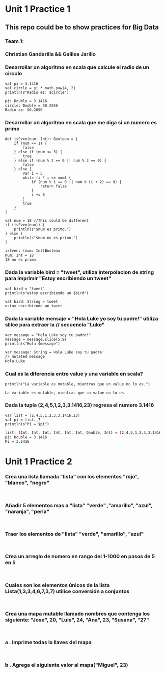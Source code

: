 # Unit 1 Practice 1
## This repo could be to show practices for Big Data
### Team 1:
### Christian Gandarilla && Galilea Jarillo

### Desarrollar un algoritmo en scala que calcule el radio de un circulo
```
val pi = 3.1416
val circle = pi * math.pow(4, 2)
println(s"Radio es: $circle")
```
```sh
pi: Double = 3.1416
circle: Double = 50.2656
Radio es: 50.2656
```

### Desarrollar un algoritmo en scala que me diga si un numero es primo
```
def isEven(num: Int): Boolean = {
    if (num <= 1) {
        false
    } else if (num <= 3) {
        true
    } else if (num % 2 == 0 || num % 3 == 0) {
        false
    } else {
        var i = 5
        while (i * i <= num) {
            if (num % i == 0 || num % (i + 2) == 0) {
                return false
            }
            i += 6
        }
        true
    }
}
  
val num = 18 //This could be different
if (isEven(num)) {
    println(s"$num es primo.")
} else {
    println(s"$num no es primo.")
}
```
```sh
isEven: (num: Int)Boolean
num: Int = 18
18 no es primo.
```


### Dada la variable bird = "tweet", utiliza interpolacion de string para imprimir "Estoy escribiendo un tweet"
``` 
val bird = "tweet"
println(s"estoy escribiendo un $bird")
``` 
``` sh
val bird: String = tweet
estoy escribiendo un tweet
``` 
### Dada la variable mensaje = "Hola Luke yo soy tu padre!" utiliza slilce para extraer la //   secuencia "Luke"
``` 
var message = "Hola Luke soy tu padre!"
message = message.slice(5,9)
println(s"Hola $message")
``` 
``` sh
var message: String = Hola Luke soy tu padre!
// mutated message
Hola Luke
``` 

### Cual es la diferencia entre value y una variable en scala?
``` 
println("La variable es mutable, mientras que un value no lo es.")
``` 
``` sh
La variable es mutable, mientras que un value no lo es.
``` 

### Dada la tupla (2,4,5,1,2,3,3.1416,23) regresa el numero 3.1416 
``` 
var list = (2,4,5,1,2,3,3.1416,23)
val pi = list._7
println(s"Pi = $pi")
``` 
``` sh
list: (Int, Int, Int, Int, Int, Int, Double, Int) = (2,4,5,1,2,3,3.1416,23)
pi: Double = 3.1416
Pi = 3.1416
``` 

# Unit 1 Practice 2
### Crea una lista llamada "lista" con los elementos "rojo", "blanco", "negro"
```
```
```sh
```

### Añadir 5 elementos mas a "lista" "verde" ,"amarillo", "azul", "naranja", "perla"
```
```
```sh
```

### Traer los elementos de "lista" "verde", "amarillo", "azul"
```
```
```sh
```

### Crea un arreglo de numero en rango del 1-1000 en pasos de 5 en 5
```
```
```sh
```

### Cuales son los elementos únicos de la lista Lista(1,3,3,4,6,7,3,7) utilice conversión a conjuntos
```
```
```sh
```

### Crea una mapa mutable llamado nombres que contenga los siguiente: "Jose", 20, "Luis", 24, "Ana", 23, "Susana", "27"
```
```
```sh
```

### a . Imprime todas la llaves del mapa
```
```
```sh
```

### b . Agrega el siguiente valor al mapa("Miguel", 23)
```
```
```sh
```